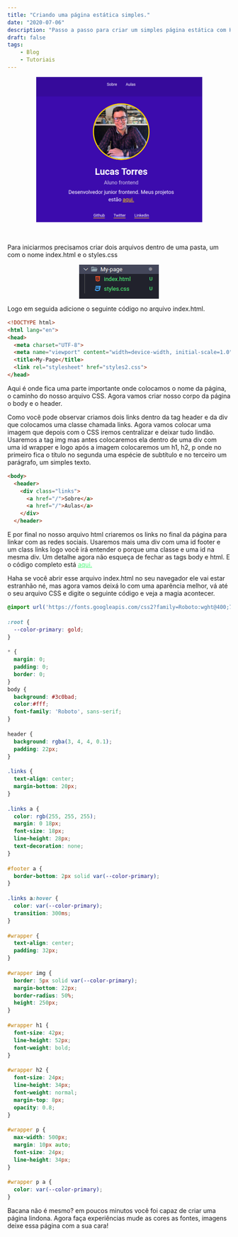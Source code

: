 ```yaml
---
title: "Criando uma página estática simples."
date: "2020-07-06"
description: "Passo a passo para criar um simples página estática com HTML e CSS"
draft: false
tags:
    - Blog
    - Tutoriais
---
```


<img style="display: block; margin: auto;" alt="photo" src="https://github.com/torresfelicio/my-blog/blob/master/assets/Criando-uma-p%C3%A1gina-est%C3%A1tica-simples.png?raw=true"  alt="Imagem da pagina criada pelos tutoriais" width="375px" height="328px"> 
<br/>
<br/>

Para iniciarmos precisamos criar dois arquivos dentro de uma pasta, um com o nome index.html e o styles.css 

<img style="display: block; margin: auto;" alt="photo" src="https://github.com/torresfelicio/my-blog/blob/master/assets/menu.png?raw=true"  alt="Diretorio"> 

Logo em seguida adicione o seguinte código no arquivo index.html.
```html
<!DOCTYPE html>
<html lang="en">
<head>
  <meta charset="UTF-8">
  <meta name="viewport" content="width=device-width, initial-scale=1.0">
  <title>My-Page</title>
  <link rel="stylesheet" href="styles2.css">
</head>
```

Aqui é onde fica uma parte importante onde colocamos o nome da página, o caminho do nosso arquivo CSS. Agora vamos criar nosso corpo da página o body e o header.


Como você pode observar criamos dois links dentro da tag header e da div que colocamos uma classe chamada links. Agora vamos colocar uma imagem que depois com o CSS iremos centralizar e deixar tudo lindão. Usaremos a tag img mas antes colocaremos ela dentro de uma div com uma id wrapper e logo após a imagem colocaremos um h1, h2, p onde no primeiro fica o título no segunda uma espécie de subtítulo e no terceiro um parágrafo, um simples texto.
```html
<body>
  <header>
    <div class="links">
      <a href="/">Sobre</a>
      <a href="/">Aulas</a>
    </div>
  </header>
```
E por final no nosso arquivo html criaremos os links no final da página para linkar com as redes sociais. Usaremos mais uma div com uma id footer e um class links logo você irá entender o porque uma classe e uma id na mesma div. Um detalhe agora não esqueça de fechar as tags body e html.
E o código completo está <a href="https://github.com/torresfelicio/learn_frontend/blob/master/HTML/LaunchBase/Fase%2002/Menu/index.html" target="_blank" style="color: #50FA7B">aqui. </a>

Haha se você abrir esse arquivo index.html no seu navegador ele vai estar estranhão né, mas agora vamos deixá lo com uma aparência melhor, vá até o seu arquivo CSS e digite o seguinte código e veja a magia acontecer.
```css
@import url('https://fonts.googleapis.com/css2?family=Roboto:wght@400;700&display=swap');

:root {
  --color-primary: gold;
}

* {
  margin: 0;
  padding: 0;
  border: 0;
}
body {
  background: #3c0bad;
  color:#fff;
  font-family: 'Roboto', sans-serif;
}

header {
  background: rgba(3, 4, 4, 0.1);
  padding: 22px;
}

.links {
  text-align: center;
  margin-bottom: 20px;
}

.links a {
  color: rgb(255, 255, 255);
  margin: 0 18px;
  font-size: 18px;
  line-height: 28px;
  text-decoration: none;
}

#footer a {
  border-bottom: 2px solid var(--color-primary);
}

.links a:hover {
  color: var(--color-primary);
  transition: 300ms;
}

#wrapper {
  text-align: center;
  padding: 32px;
}

#wrapper img {
  border: 5px solid var(--color-primary);
  margin-bottom: 22px;
  border-radius: 50%;
  height: 250px;
}

#wrapper h1 {
  font-size: 42px;
  line-height: 52px;
  font-weight: bold;
}

#wrapper h2 {
  font-size: 24px;
  line-height: 34px;
  font-weight: normal;
  margin-top: 8px;
  opacity: 0.8;
}

#wrapper p {
  max-width: 500px;
  margin: 10px auto;
  font-size: 24px;
  line-height: 34px;
}

#wrapper p a {
  color: var(--color-primary);
}
```
Bacana não é mesmo? em poucos minutos você foi capaz de criar uma página lindona. Agora faça experiências mude as cores as fontes, imagens deixe essa página com a sua cara!